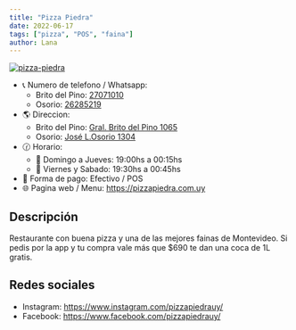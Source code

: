 ```yaml
---
title: "Pizza Piedra"
date: 2022-06-17
tags: ["pizza", "POS", "faina"]
author: Lana
---
```


[![pizza-piedra](/pix/pizza-piedra.webp)](/pix/pizza-piedra.webp)

- 📞 Numero de telefono / Whatsapp:
  + Brito del Pino: [27071010](tel:27071010)
  + Osorio: [26285219](tel:26285219)
- 🌎 Direccion:
  + Brito del Pino: [Gral. Brito del Pino 1065](https://www.google.com/maps/place/Pizza+Piedra/@-34.9110475,-56.1618943,17z/data=!3m1!4b1!4m6!3m5!1s0x959f817553fc741f:0xeb339d63827a3109!8m2!3d-34.9110519!4d-56.159314!16s%2Fg%2F1td6c1g7?entry=ttu)
  + Osorio: [José L.Osorio 1304](https://www.google.com/maps/place/Pizza+Piedra/@-34.9046367,-56.1453309,17z/data=!3m1!4b1!4m6!3m5!1s0x959f811150645c61:0x790d52ae60f4a80b!8m2!3d-34.9046411!4d-56.1427506!16s%2Fg%2F11clyt157r?entry=ttu)
- 🕜 Horario:
  + 📅 Domingo a Jueves: 19:00hs a 00:15hs
  + 📅 Viernes y Sabado: 19:30hs a 00:45hs
- 🤑 Forma de pago: Efectivo / POS
- 🌐 Pagina web / Menu: https://pizzapiedra.com.uy

## Descripción
Restaurante con buena pizza y una de las mejores fainas de Montevideo. Si pedis por la app y tu compra vale más que $690 te dan una coca de 1L gratis.

## Redes sociales
- Instagram: https://www.instagram.com/pizzapiedrauy/
- Facebook: https://www.facebook.com/pizzapiedrauy/
